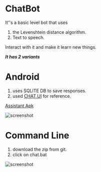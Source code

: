 # ChatBot 


It''s a basic level bot that uses 

1. the Levenshtein distance algorithm.
2. Text to speech.

Interact with it and make it learn new things.

***It has 2 variants***
# Android 

1. uses SQLITE DB to save responses.
2. used [CHAT UI](https://github.com/timigod/android-chat-ui) for reference.

[Assistant Apk](https://github.com/vimaltiwari2612/ChatBot/blob/master/Android%20Impl/Assistant.apk?raw=true)

![screenshot](https://github.com/vimaltiwari2612/ChatBot/blob/master/Android%20Impl/1.PNG)

# Command Line

1. download the zip from git.
2. click on chat.bat

![screenshot](https://github.com/vimaltiwari2612/ChatBot/blob/master/Capture.PNG)
